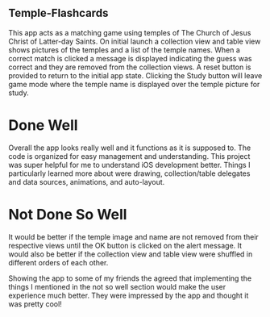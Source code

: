 ## Temple-Flashcards

This app acts as a matching game using temples of The Church of Jesus Christ of Latter-day Saints. 
On initial launch a collection view and table view shows pictures of the temples and a list of the temple names. 
When a correct match is clicked a message is displayed indicating the guess was correct and they are removed from the 
collection views. A reset button is provided to return to the initial app state.
Clicking the Study button will leave game mode where the temple name is displayed over the temple picture for study.

# Done Well
Overall the app looks really well and it functions as it is supposed to. The code is organized for easy management and understanding.
This project was super helpful for me to understand iOS development better. Things I particularly learned more about were drawing,
collection/table delegates and data sources, animations, and auto-layout.

# Not Done So Well
It would be better if the temple image and name are not removed from their respective views until the OK button is clicked on the alert message.
It would also be better if the collection view and table view were shuffled in different orders of each other. 


Showing the app to some of my friends the agreed that implementing the things I mentioned in the not so well section would make
the user experience much better. They were impressed by the app and thought it was pretty cool!

